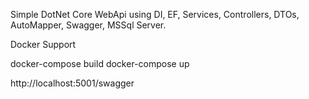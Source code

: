 Simple DotNet Core WebApi using DI, EF, Services, Controllers, DTOs, AutoMapper, Swagger, MSSql Server.

Docker Support

docker-compose build
docker-compose up

http://localhost:5001/swagger

